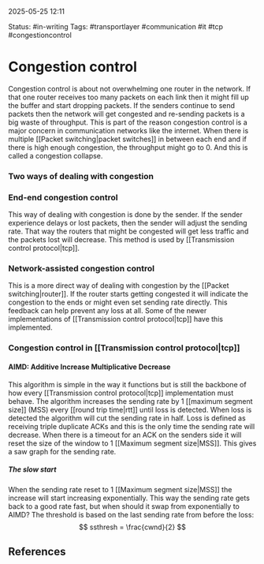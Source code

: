 2025-05-25 12:11

Status: #in-writing 
Tags: #transportlayer #communication #it #tcp #congestioncontrol

# Congestion control

Congestion control is about not overwhelming one router in the network. If that one router receives too many packets on each link then it might fill up the buffer and start dropping packets. If the senders continue to send packets then the network will get congested and re-sending packets is a big waste of throughput. This is part of the reason congestion control is a major concern in communication networks like the internet.
When there is multiple [[Packet switching|packet switches]] in between each end and if there is high enough congestion, the throughput might go to 0. And this is called a congestion collapse.

### Two ways of dealing with congestion
### End-end congestion control
This way of dealing with congestion is done by the sender. If the sender experience delays or lost packets, then the sender will adjust the sending rate. That way the routers that might be congested will get less traffic and the packets lost will decrease. This method is used by [[Transmission control protocol|tcp]]. 

### Network-assisted congestion control
This is a more direct way of dealing with congestion by the [[Packet switching|router]]. If the router starts getting congested it will indicate the congestion to the ends or might even set sending rate directly. This feedback can help prevent any loss at all. Some of the newer implementations of [[Transmission control protocol|tcp]] have this implemented. 
### Congestion control in [[Transmission control protocol|tcp]]
#### AIMD: Additive Increase Multiplicative Decrease
This algorithm is simple in the way it functions but is still the backbone of how every [[Transmission control protocol|tcp]] implementation must behave. 
The algorithm increases the sending rate by 1 [[maximum segment size]] (MSS) every [[round trip time|rtt]] until loss is detected. When loss is detected the algorithm will cut the sending rate in half. Loss is defined as receiving triple duplicate ACKs and this is the only time the sending rate will decrease. When there is a timeout for an ACK on the senders side it will reset the size of the window to 1 [[Maximum segment size|MSS]]. This gives a saw graph for the sending rate. 
##### The slow start
When the sending rate reset to 1 [[Maximum segment size|MSS]] the increase will start increasing exponentially. This way the sending rate gets back to a good rate fast, but when should it swap from exponentially to AIMD? The threshold is based on the last sending rate from before the loss: 
$$
ssthresh = \frac{cwnd}{2}
$$




## References